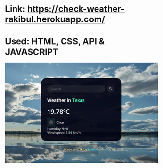 # Link: https://check-weather-rakibul.herokuapp.com/

# Used: HTML, CSS, API & JAVASCRIPT

<p align="center"><img src="homepage.png" /></p>

